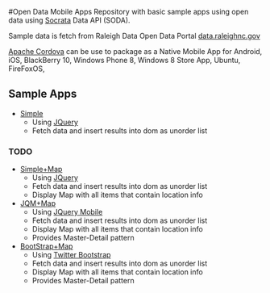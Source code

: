 #Open Data Mobile Apps
Repository with basic sample apps using open data using [Socrata](http://dev.socrata.com) Data API (SODA). 

Sample data is fetch from Raleigh Data Open Data Portal [data.raleighnc.gov](https://data.raleighnc.gov)

[Apache Cordova](http://cordova.apache.org) can be use to package as a Native Mobile App for Android, iOS, BlackBerry 10, Windows Phone 8, Windows 8 Store App, Ubuntu, FireFoxOS, 


## Sample Apps
- [Simple](simple)
	- Using [JQuery](http://jquery.com)
	- Fetch data and insert results into dom as unorder list

### TODO
- [Simple+Map](simple-map)
	- Using [JQuery](http://jquery.com)
	- Fetch data and insert results into dom as unorder list
	- Display Map with all items that contain location info
- [JQM+Map](simple-jqm)
	- Using [JQuery Mobile](http://jquerymobile.com)
	- Fetch data and insert results into dom as unorder list
	- Display Map with all items that contain location info
	- Provides Master-Detail pattern
- [BootStrap+Map](simple-bootstrap)
	- Using [Twitter Bootstrap](http://getbootstrap.com)
	- Fetch data and insert results into dom as unorder list
	- Display Map with all items that contain location info
	- Provides Master-Detail pattern